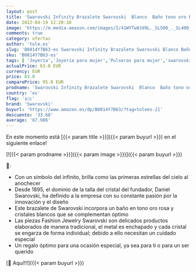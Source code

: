 ```yaml
---
layout: post
title: 'Swarovski Infinity Brazalete Swarovski  Blanco  Baño tono oro Rosa'
date: 2022-04-19 12:20:10
image: 'https://m.media-amazon.com/images/I/41WYTw0Jd9L._SL500_._SL400_.jpg'
comments: true
category: ofertas
author: 'tole.es'
slug: 'B0814Y7B63-es Swarovski Infinity Brazalete Swarovski Blanco Baño tono...'
sku: 'B0814Y7B63-es'
tags: [ 'Joyería','Joyería para mujer','Pulseras para mujer','swarovski','🇪🇸', ]
actualPrice: 63.0 EUR
currency: EUR
price: 63.0
comparePrice: 95.0 EUR
prodname: 'Swarovski Infinity Brazalete Swarovski  Blanco  Baño tono oro Rosa'
country: 'es'
flag: '🇪🇸'
brand: 'Swarovski'
buyurl: 'https://www.amazon.es/dp/B0814Y7B63/?tag=tolees-21'
descuento: '33.68'
average: '67.986'
---
```


En este momento está [{{< param title >}}]({{< param buyurl >}}) en el siguiente enlace!

[![{{< param prodname >}}]({{< param image >}})]({{< param buyurl >}})

🔎:

- Con un símbolo del infinito, brilla como las primeras estrellas del cielo al anochecer
- Desde 1895, el dominio de la talla del cristal del fundador, Daniel Swarovski, ha definido a la empresa con su constante pasión por la innovación y el diseño
- Este brazalete de Swarovski incorpora un baño en tono oro rosa y cristales blancos que se complementan óptimo
- Las piezas Fashion Jewelry Swarovski son delicados productos elaborados de manera tradicional, el metal es enchapado y cada cristal se engarza de forma individual; debido a ello necesitan un cuidado especial
- Un regalo óptimo para una ocasión especial, ya sea para ti o para un ser querido

[🛒 Aquí!!!]({{< param buyurl >}})
